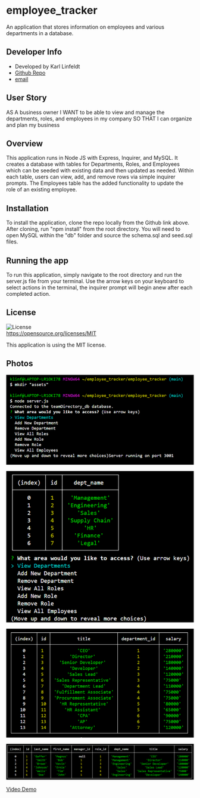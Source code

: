 # employee_tracker
An application that stores information on employees and various departments in a database.

## Developer Info  
- Developed by Karl Linfeldt  
- [Github Repo](https://github.com/KarlOL82/employee_tracker)  
- [email](klinfeldt@gmail.com)  

## User Story  
AS A business owner
I WANT to be able to view and manage the departments, roles, and employees in my company
SO THAT I can organize and plan my business  

## Overview
This application runs in Node JS with Express, Inquirer, and MySQL. It creates a database with tables for Departments, Roles, and Employees which can be seeded with existing data and then updated as needed. Within each table, users can view, add, and remove rows via simple inquirer prompts. The Employees table has the added functionality to update the role of an existing employee.  

## Installation  
To install the application, clone the repo locally from the Github link above. After cloning, run "npm install" from the root directory. You will need to open MySQL within the "db" folder and source the schema.sql and seed.sql files.  

## Running the app  
To run this application, simply navigate to the root directory and run the server.js file from your terminal. Use the arrow keys on your keyboard to select actions in the terminal, the inquirer prompt will begin anew after each completed action.  

## License
  ![License](https://img.shields.io/badge/license-MIT-green.svg)  
  https://opensource.org/licenses/MIT  

  This application is using the MIT license.  

## Photos  

![Main Menu](./assets/mainMenu.png "Main Menu")  

![Department Table](./assets/deptTable.png "Department Table")  

![Roles Table](./assets/rolesTable.png "Roles Table")  

![Employee Table](./assets/employee%20table.png "Employee Table")  

[Video Demo](https://www.youtube.com/watch?v=z3zrnxyoKpA)






